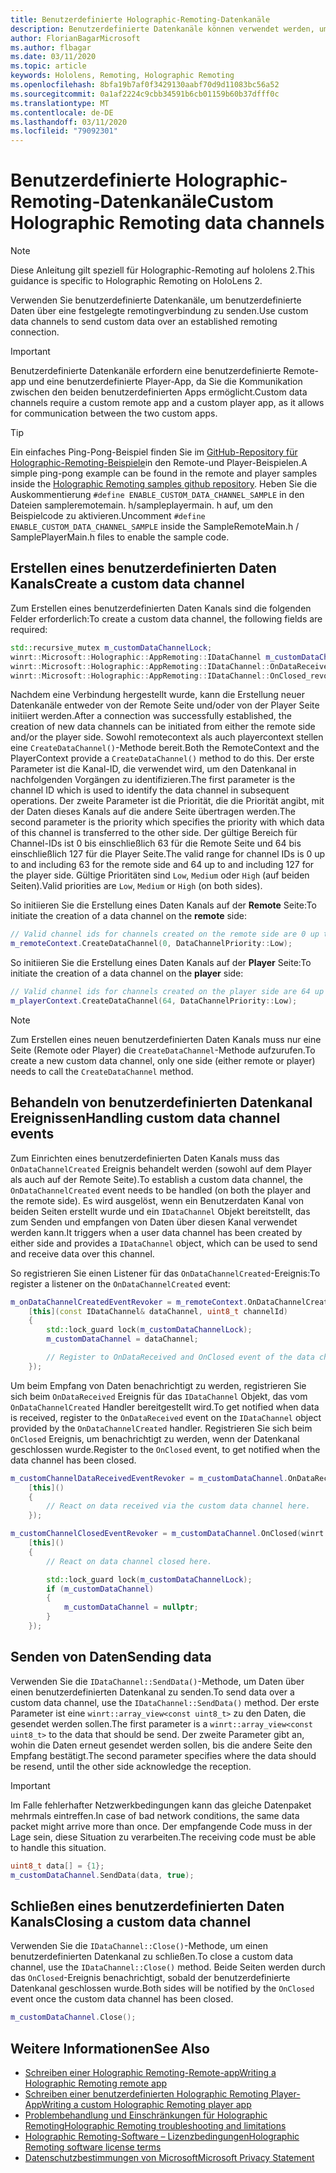 ```yaml
---
title: Benutzerdefinierte Holographic-Remoting-Datenkanäle
description: Benutzerdefinierte Datenkanäle können verwendet werden, um Benutzerdaten über die bereits festgelegte Holographic Remoting-Verbindung zu senden.
author: FlorianBagarMicrosoft
ms.author: flbagar
ms.date: 03/11/2020
ms.topic: article
keywords: Hololens, Remoting, Holographic Remoting
ms.openlocfilehash: 8bfa19b7af0f3429130aabf70d9d11083bc56a52
ms.sourcegitcommit: 0a1af2224c9cbb34591b6cb01159b60b37dfff0c
ms.translationtype: MT
ms.contentlocale: de-DE
ms.lasthandoff: 03/11/2020
ms.locfileid: "79092301"
---
```

# <a name="custom-holographic-remoting-data-channels"></a><span data-ttu-id="76991-104">Benutzerdefinierte Holographic-Remoting-Datenkanäle</span><span class="sxs-lookup"><span data-stu-id="76991-104">Custom Holographic Remoting data channels</span></span>

>[!NOTE]
><span data-ttu-id="76991-105">Diese Anleitung gilt speziell für Holographic-Remoting auf hololens 2.</span><span class="sxs-lookup"><span data-stu-id="76991-105">This guidance is specific to Holographic Remoting on HoloLens 2.</span></span>

<span data-ttu-id="76991-106">Verwenden Sie benutzerdefinierte Datenkanäle, um benutzerdefinierte Daten über eine festgelegte remotingverbindung zu senden.</span><span class="sxs-lookup"><span data-stu-id="76991-106">Use custom data channels to send custom data over an established remoting connection.</span></span>

>[!IMPORTANT]
><span data-ttu-id="76991-107">Benutzerdefinierte Datenkanäle erfordern eine benutzerdefinierte Remote-app und eine benutzerdefinierte Player-App, da Sie die Kommunikation zwischen den beiden benutzerdefinierten Apps ermöglicht.</span><span class="sxs-lookup"><span data-stu-id="76991-107">Custom data channels require a custom remote app and a custom player app, as it allows for communication between the two custom apps.</span></span>

>[!TIP]
><span data-ttu-id="76991-108">Ein einfaches Ping-Pong-Beispiel finden Sie im [GitHub-Repository für Holographic-Remoting-Beispiele](https://github.com/microsoft/MixedReality-HolographicRemoting-Samples)in den Remote-und Player-Beispielen.</span><span class="sxs-lookup"><span data-stu-id="76991-108">A simple ping-pong example can be found in the remote and player samples inside the [Holographic Remoting samples github repository](https://github.com/microsoft/MixedReality-HolographicRemoting-Samples).</span></span> <span data-ttu-id="76991-109">Heben Sie die Auskommentierung ```#define ENABLE_CUSTOM_DATA_CHANNEL_SAMPLE``` in den Dateien sampleremotemain. h/sampleplayermain. h auf, um den Beispielcode zu aktivieren.</span><span class="sxs-lookup"><span data-stu-id="76991-109">Uncomment ```#define ENABLE_CUSTOM_DATA_CHANNEL_SAMPLE``` inside the SampleRemoteMain.h / SamplePlayerMain.h files to enable the sample code.</span></span>


## <a name="create-a-custom-data-channel"></a><span data-ttu-id="76991-110">Erstellen eines benutzerdefinierten Daten Kanals</span><span class="sxs-lookup"><span data-stu-id="76991-110">Create a custom data channel</span></span>


<span data-ttu-id="76991-111">Zum Erstellen eines benutzerdefinierten Daten Kanals sind die folgenden Felder erforderlich:</span><span class="sxs-lookup"><span data-stu-id="76991-111">To create a custom data channel, the following fields are required:</span></span>
```cpp
std::recursive_mutex m_customDataChannelLock;
winrt::Microsoft::Holographic::AppRemoting::IDataChannel m_customDataChannel = nullptr;
winrt::Microsoft::Holographic::AppRemoting::IDataChannel::OnDataReceived_revoker m_customChannelDataReceivedEventRevoker;
winrt::Microsoft::Holographic::AppRemoting::IDataChannel::OnClosed_revoker m_customChannelClosedEventRevoker;
```

<span data-ttu-id="76991-112">Nachdem eine Verbindung hergestellt wurde, kann die Erstellung neuer Datenkanäle entweder von der Remote Seite und/oder von der Player Seite initiiert werden.</span><span class="sxs-lookup"><span data-stu-id="76991-112">After a connection was successfully established, the creation of new data channels can be initiated from either the remote side and/or the player side.</span></span> <span data-ttu-id="76991-113">Sowohl remotecontext als auch playercontext stellen eine ```CreateDataChannel()```-Methode bereit.</span><span class="sxs-lookup"><span data-stu-id="76991-113">Both the RemoteContext and the PlayerContext provide a ```CreateDataChannel()``` method to do this.</span></span> <span data-ttu-id="76991-114">Der erste Parameter ist die Kanal-ID, die verwendet wird, um den Datenkanal in nachfolgenden Vorgängen zu identifizieren.</span><span class="sxs-lookup"><span data-stu-id="76991-114">The first parameter is the channel ID which is used to identify the data channel in subsequent operations.</span></span> <span data-ttu-id="76991-115">Der zweite Parameter ist die Priorität, die die Priorität angibt, mit der Daten dieses Kanals auf die andere Seite übertragen werden.</span><span class="sxs-lookup"><span data-stu-id="76991-115">The second parameter is the priority which specifies the priority with which data of this channel is transferred to the other side.</span></span> <span data-ttu-id="76991-116">Der gültige Bereich für Channel-IDs ist 0 bis einschließlich 63 für die Remote Seite und 64 bis einschließlich 127 für die Player Seite.</span><span class="sxs-lookup"><span data-stu-id="76991-116">The valid range for channel IDs is 0 up to and including 63 for the remote side and 64 up to and including 127 for the player side.</span></span> <span data-ttu-id="76991-117">Gültige Prioritäten sind ```Low```, ```Medium``` oder ```High``` (auf beiden Seiten).</span><span class="sxs-lookup"><span data-stu-id="76991-117">Valid priorities are ```Low```, ```Medium``` or ```High``` (on both sides).</span></span>

<span data-ttu-id="76991-118">So initiieren Sie die Erstellung eines Daten Kanals auf der **Remote** Seite:</span><span class="sxs-lookup"><span data-stu-id="76991-118">To initiate the creation of a data channel on the **remote** side:</span></span>
```cpp
// Valid channel ids for channels created on the remote side are 0 up to and including 63
m_remoteContext.CreateDataChannel(0, DataChannelPriority::Low);
```

<span data-ttu-id="76991-119">So initiieren Sie die Erstellung eines Daten Kanals auf der **Player** Seite:</span><span class="sxs-lookup"><span data-stu-id="76991-119">To initiate the creation of a data channel on the **player** side:</span></span>
```cpp
// Valid channel ids for channels created on the player side are 64 up to and including 127
m_playerContext.CreateDataChannel(64, DataChannelPriority::Low);
```

>[!NOTE]
><span data-ttu-id="76991-120">Zum Erstellen eines neuen benutzerdefinierten Daten Kanals muss nur eine Seite (Remote oder Player) die ```CreateDataChannel```-Methode aufzurufen.</span><span class="sxs-lookup"><span data-stu-id="76991-120">To create a new custom data channel, only one side (either remote or player) needs to call the ```CreateDataChannel``` method.</span></span>

## <a name="handling-custom-data-channel-events"></a><span data-ttu-id="76991-121">Behandeln von benutzerdefinierten Datenkanal Ereignissen</span><span class="sxs-lookup"><span data-stu-id="76991-121">Handling custom data channel events</span></span>

<span data-ttu-id="76991-122">Zum Einrichten eines benutzerdefinierten Daten Kanals muss das ```OnDataChannelCreated``` Ereignis behandelt werden (sowohl auf dem Player als auch auf der Remote Seite).</span><span class="sxs-lookup"><span data-stu-id="76991-122">To establish a custom data channel, the ```OnDataChannelCreated``` event needs to be handled (on both the player and the remote side).</span></span> <span data-ttu-id="76991-123">Es wird ausgelöst, wenn ein Benutzerdaten Kanal von beiden Seiten erstellt wurde und ein ```IDataChannel``` Objekt bereitstellt, das zum Senden und empfangen von Daten über diesen Kanal verwendet werden kann.</span><span class="sxs-lookup"><span data-stu-id="76991-123">It triggers when a user data channel has been created by either side and provides a ```IDataChannel``` object, which can be used to send and receive data over this channel.</span></span>

<span data-ttu-id="76991-124">So registrieren Sie einen Listener für das ```OnDataChannelCreated```-Ereignis:</span><span class="sxs-lookup"><span data-stu-id="76991-124">To register a listener on the ```OnDataChannelCreated``` event:</span></span>
```cpp
m_onDataChannelCreatedEventRevoker = m_remoteContext.OnDataChannelCreated(winrt::auto_revoke,
    [this](const IDataChannel& dataChannel, uint8_t channelId)
    {
        std::lock_guard lock(m_customDataChannelLock);
        m_customDataChannel = dataChannel;

        // Register to OnDataReceived and OnClosed event of the data channel here, see below...
    });
```

<span data-ttu-id="76991-125">Um beim Empfang von Daten benachrichtigt zu werden, registrieren Sie sich beim ```OnDataReceived``` Ereignis für das ```IDataChannel``` Objekt, das vom ```OnDataChannelCreated``` Handler bereitgestellt wird.</span><span class="sxs-lookup"><span data-stu-id="76991-125">To get notified when data is received, register to the ```OnDataReceived``` event on the ```IDataChannel``` object provided by the ```OnDataChannelCreated``` handler.</span></span> <span data-ttu-id="76991-126">Registrieren Sie sich beim ```OnClosed``` Ereignis, um benachrichtigt zu werden, wenn der Datenkanal geschlossen wurde.</span><span class="sxs-lookup"><span data-stu-id="76991-126">Register to the ```OnClosed``` event, to get notified when the data channel has been closed.</span></span>

```cpp
m_customChannelDataReceivedEventRevoker = m_customDataChannel.OnDataReceived(winrt::auto_revoke, 
    [this]()
    {
        // React on data received via the custom data channel here.
    });

m_customChannelClosedEventRevoker = m_customDataChannel.OnClosed(winrt::auto_revoke,
    [this]()
    {
        // React on data channel closed here.

        std::lock_guard lock(m_customDataChannelLock);
        if (m_customDataChannel)
        {
            m_customDataChannel = nullptr;
        }
    });
```

## <a name="sending-data"></a><span data-ttu-id="76991-127">Senden von Daten</span><span class="sxs-lookup"><span data-stu-id="76991-127">Sending data</span></span>

<span data-ttu-id="76991-128">Verwenden Sie die ```IDataChannel::SendData()```-Methode, um Daten über einen benutzerdefinierten Datenkanal zu senden.</span><span class="sxs-lookup"><span data-stu-id="76991-128">To send data over a custom data channel, use the ```IDataChannel::SendData()``` method.</span></span> <span data-ttu-id="76991-129">Der erste Parameter ist eine ```winrt::array_view<const uint8_t>``` zu den Daten, die gesendet werden sollen.</span><span class="sxs-lookup"><span data-stu-id="76991-129">The first parameter is a ```winrt::array_view<const uint8_t>``` to the data that should be send.</span></span> <span data-ttu-id="76991-130">Der zweite Parameter gibt an, wohin die Daten erneut gesendet werden sollen, bis die andere Seite den Empfang bestätigt.</span><span class="sxs-lookup"><span data-stu-id="76991-130">The second parameter specifies where the data should be resend, until the other side acknowledge the reception.</span></span> 

>[!IMPORTANT]
><span data-ttu-id="76991-131">Im Falle fehlerhafter Netzwerkbedingungen kann das gleiche Datenpaket mehrmals eintreffen.</span><span class="sxs-lookup"><span data-stu-id="76991-131">In case of bad network conditions, the same data packet might arrive more than once.</span></span> <span data-ttu-id="76991-132">Der empfangende Code muss in der Lage sein, diese Situation zu verarbeiten.</span><span class="sxs-lookup"><span data-stu-id="76991-132">The receiving code must be able to handle this situation.</span></span>

```cpp
uint8_t data[] = {1};
m_customDataChannel.SendData(data, true);
```

## <a name="closing-a-custom-data-channel"></a><span data-ttu-id="76991-133">Schließen eines benutzerdefinierten Daten Kanals</span><span class="sxs-lookup"><span data-stu-id="76991-133">Closing a custom data channel</span></span>

<span data-ttu-id="76991-134">Verwenden Sie die ```IDataChannel::Close()```-Methode, um einen benutzerdefinierten Datenkanal zu schließen.</span><span class="sxs-lookup"><span data-stu-id="76991-134">To close a custom data channel, use the ```IDataChannel::Close()``` method.</span></span> <span data-ttu-id="76991-135">Beide Seiten werden durch das ```OnClosed```-Ereignis benachrichtigt, sobald der benutzerdefinierte Datenkanal geschlossen wurde.</span><span class="sxs-lookup"><span data-stu-id="76991-135">Both sides will be notified by the ```OnClosed``` event once the custom data channel has been closed.</span></span>

```cpp
m_customDataChannel.Close();
```

## <a name="see-also"></a><span data-ttu-id="76991-136">Weitere Informationen</span><span class="sxs-lookup"><span data-stu-id="76991-136">See Also</span></span>
* [<span data-ttu-id="76991-137">Schreiben einer Holographic Remoting-Remote-app</span><span class="sxs-lookup"><span data-stu-id="76991-137">Writing a Holographic Remoting remote app</span></span>](holographic-remoting-create-host.md)
* [<span data-ttu-id="76991-138">Schreiben einer benutzerdefinierten Holographic Remoting Player-App</span><span class="sxs-lookup"><span data-stu-id="76991-138">Writing a custom Holographic Remoting player app</span></span>](holographic-remoting-create-player.md)
* [<span data-ttu-id="76991-139">Problembehandlung und Einschränkungen für Holographic Remoting</span><span class="sxs-lookup"><span data-stu-id="76991-139">Holographic Remoting troubleshooting and limitations</span></span>](holographic-remoting-troubleshooting.md)
* [<span data-ttu-id="76991-140">Holographic Remoting-Software – Lizenzbedingungen</span><span class="sxs-lookup"><span data-stu-id="76991-140">Holographic Remoting software license terms</span></span>](https://docs.microsoft.com//legal/mixed-reality/microsoft-holographic-remoting-software-license-terms)
* [<span data-ttu-id="76991-141">Datenschutzbestimmungen von Microsoft</span><span class="sxs-lookup"><span data-stu-id="76991-141">Microsoft Privacy Statement</span></span>](https://go.microsoft.com/fwlink/?LinkId=521839)
